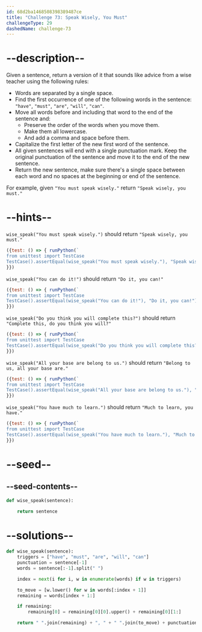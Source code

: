 ```yaml
---
id: 68d2ba1468508398389487ce
title: "Challenge 73: Speak Wisely, You Must"
challengeType: 29
dashedName: challenge-73
---
```


# --description--

Given a sentence, return a version of it that sounds like advice from a wise teacher using the following rules:

- Words are separated by a single space.
- Find the first occurrence of one of the following words in the sentence: `"have"`, `"must"`, `"are"`, `"will"`, `"can"`.
- Move all words before and including that word to the end of the sentence and:
  - Preserve the order of the words when you move them.
  - Make them all lowercase.
  - And add a comma and space before them.
- Capitalize the first letter of the new first word of the sentence.
- All given sentences will end with a single punctuation mark. Keep the original punctuation of the sentence and move it to the end of the new sentence.
- Return the new sentence, make sure there's a single space between each word and no spaces at the beginning or end of the sentence.

For example, given `"You must speak wisely."` return `"Speak wisely, you must."`

# --hints--

`wise_speak("You must speak wisely.")` should return `"Speak wisely, you must."`

```js
({test: () => { runPython(`
from unittest import TestCase
TestCase().assertEqual(wise_speak("You must speak wisely."), "Speak wisely, you must.")`)
}})
```

`wise_speak("You can do it!")` should return `"Do it, you can!"`

```js
({test: () => { runPython(`
from unittest import TestCase
TestCase().assertEqual(wise_speak("You can do it!"), "Do it, you can!")`)
}})
```

`wise_speak("Do you think you will complete this?")` should return `"Complete this, do you think you will?"`

```js
({test: () => { runPython(`
from unittest import TestCase
TestCase().assertEqual(wise_speak("Do you think you will complete this?"), "Complete this, do you think you will?")`)
}})
```

`wise_speak("All your base are belong to us.")` should return `"Belong to us, all your base are."`

```js
({test: () => { runPython(`
from unittest import TestCase
TestCase().assertEqual(wise_speak("All your base are belong to us."), "Belong to us, all your base are.")`)
}})
```

`wise_speak("You have much to learn.")` should return `"Much to learn, you have."`

```js
({test: () => { runPython(`
from unittest import TestCase
TestCase().assertEqual(wise_speak("You have much to learn."), "Much to learn, you have.")`)
}})
```

# --seed--

## --seed-contents--

```py
def wise_speak(sentence):

    return sentence
```

# --solutions--

```py
def wise_speak(sentence):
    triggers = ["have", "must", "are", "will", "can"]
    punctuation = sentence[-1]
    words = sentence[:-1].split(" ")

    index = next(i for i, w in enumerate(words) if w in triggers)

    to_move = [w.lower() for w in words[:index + 1]]
    remaining = words[index + 1:]

    if remaining:
        remaining[0] = remaining[0][0].upper() + remaining[0][1:]

    return " ".join(remaining) + ", " + " ".join(to_move) + punctuation
```
